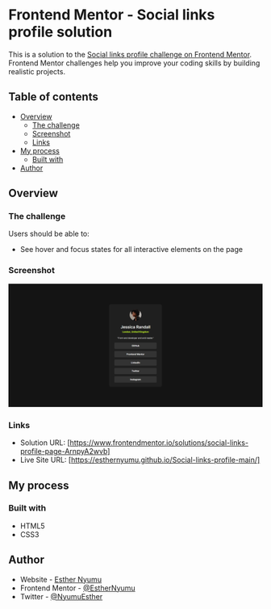 # Frontend Mentor - Social links profile solution

This is a solution to the [Social links profile challenge on Frontend Mentor](https://www.frontendmentor.io/challenges/social-links-profile-UG32l9m6dQ). Frontend Mentor challenges help you improve your coding skills by building realistic projects. 

## Table of contents

- [Overview](#overview)
  - [The challenge](#the-challenge)
  - [Screenshot](#screenshot)
  - [Links](#links)
- [My process](#my-process)
  - [Built with](#built-with)
- [Author](#author)


## Overview

### The challenge

Users should be able to:

- See hover and focus states for all interactive elements on the page

### Screenshot

![](assets/images/screenshot.png)


### Links

- Solution URL: [https://www.frontendmentor.io/solutions/social-links-profile-page-ArnpyA2wvb]
- Live Site URL: [https://esthernyumu.github.io/Social-links-profile-main/]

## My process

### Built with

- HTML5
- CSS3

## Author

- Website - [Esther Nyumu](https://github.com/EstherNyumu)
- Frontend Mentor - [@EstherNyumu](https://www.frontendmentor.io/profile/EstherNyumu)
- Twitter - [@NyumuEsther](https://twitter.com/NyumuEsther)

